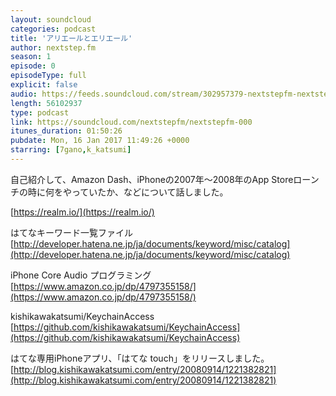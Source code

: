 ```yaml
---
layout: soundcloud
categories: podcast
title: 'アリエールとエリエール'
author: nextstep.fm
season: 1
episode: 0
episodeType: full
explicit: false
audio: https://feeds.soundcloud.com/stream/302957379-nextstepfm-nextstepfm-000.m4a
length: 56102937
type: podcast
link: https://soundcloud.com/nextstepfm/nextstepfm-000
itunes_duration: 01:50:26
pubdate: Mon, 16 Jan 2017 11:49:26 +0000
starring: [7gano,k_katsumi]
---
```


自己紹介して、Amazon Dash、iPhoneの2007年〜2008年のApp Storeローンチの時に何をやっていたか、などについて話しました。

[https://realm.io/](https://realm.io/)

はてなキーワード一覧ファイル
[http://developer.hatena.ne.jp/ja/documents/keyword/misc/catalog](http://developer.hatena.ne.jp/ja/documents/keyword/misc/catalog)

iPhone Core Audio プログラミング
[https://www.amazon.co.jp/dp/4797355158/](https://www.amazon.co.jp/dp/4797355158/)

kishikawakatsumi/KeychainAccess
[https://github.com/kishikawakatsumi/KeychainAccess](https://github.com/kishikawakatsumi/KeychainAccess)

はてな専用iPhoneアプリ、「はてな touch」をリリースしました。
[http://blog.kishikawakatsumi.com/entry/20080914/1221382821](http://blog.kishikawakatsumi.com/entry/20080914/1221382821)
